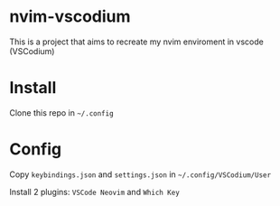 # nvim-vscodium

This is a project that aims to recreate my nvim enviroment in vscode (VSCodium)

# Install

Clone this repo in `~/.config`

# Config

Copy `keybindings.json` and `settings.json` in `~/.config/VSCodium/User`

Install 2 plugins: `VSCode Neovim` and `Which Key` 
